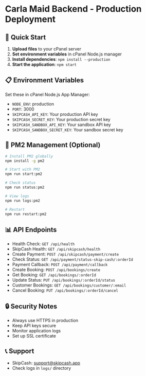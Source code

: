 # Carla Maid Backend - Production Deployment

## 🚀 Quick Start

1. **Upload files** to your cPanel server
2. **Set environment variables** in cPanel Node.js manager
3. **Install dependencies**: `npm install --production`
4. **Start the application**: `npm start`

## 📋 Environment Variables

Set these in cPanel Node.js App Manager:

- `NODE_ENV`: production
- `PORT`: 3000
- `SKIPCASH_API_KEY`: Your production API key
- `SKIPCASH_SECRET_KEY`: Your production secret key
- `SKIPCASH_SANDBOX_API_KEY`: Your sandbox API key
- `SKIPCASH_SANDBOX_SECRET_KEY`: Your sandbox secret key

## 🔧 PM2 Management (Optional)

```bash
# Install PM2 globally
npm install -g pm2

# Start with PM2
npm run start:pm2

# Check status
npm run status:pm2

# View logs
npm run logs:pm2

# Restart
npm run restart:pm2
```

## 📊 API Endpoints

- Health Check: `GET /api/health`
- SkipCash Health: `GET /api/skipcash/health`
- Create Payment: `POST /api/skipcash/payment/create`
- Check Status: `GET /api/payment/status-skip-cash/:orderId`
- Payment Callback: `POST /api/payment/callback`
- Create Booking: `POST /api/bookings/create`
- Get Booking: `GET /api/bookings/:orderId`
- Update Status: `PUT /api/bookings/:orderId/status`
- Customer Bookings: `GET /api/bookings/customer/:email`
- Cancel Booking: `PUT /api/bookings/:orderId/cancel`

## 🔒 Security Notes

- Always use HTTPS in production
- Keep API keys secure
- Monitor application logs
- Set up SSL certificate

## 📞 Support

- SkipCash: support@skipcash.app
- Check logs in `logs/` directory
